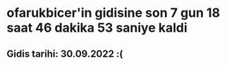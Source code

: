 # ofarukbicer'in gidisine son 7 gun 18 saat 46 dakika 53 saniye kaldi

## Gidis tarihi: 30.09.2022 :(